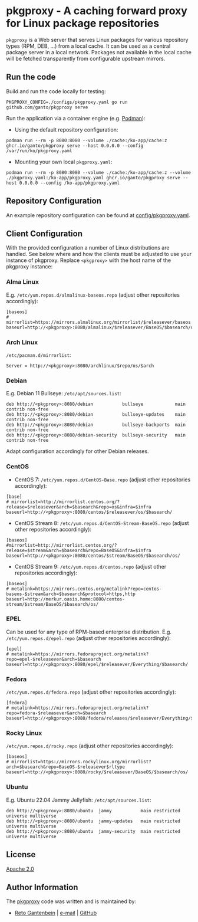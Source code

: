 # pkgproxy - A caching forward proxy for Linux package repositories

`pkgproxy` is a Web server that serves Linux packages for various repository
types (RPM, DEB, ...) from a local cache. It can be used as a central package
server in a local network. Packages not available in the local cache will be
fetched transparently from configurable upstream mirrors.

## Run the code

Build and run the code locally for testing:
```shell
PKGPROXY_CONFIG=./configs/pkgproxy.yaml go run github.com/ganto/pkgproxy serve
```

Run the application via a container engine (e.g. [Podman](https://podman.io/)):

- Using the default repository configuration:
```shell
podman run --rm -p 8080:8080 --volume ./cache:/ko-app/cache:z ghcr.io/ganto/pkgproxy serve --host 0.0.0.0 --config /var/run/ko/pkgproxy.yaml
```
- Mounting your own local `pkgproxy.yaml`:
```shell
podman run --rm -p 8080:8080 --volume ./cache:/ko-app/cache:z --volume ./pkgproxy.yaml:/ko-app/pkgproxy.yaml ghcr.io/ganto/pkgproxy serve --host 0.0.0.0 --config /ko-app/pkgproxy.yaml
```

## Repository Configuration

An example repository configuration can be found at [config/pkgproxy.yaml](config/pkgproxy.yaml).

## Client Configuration

With the provided configuration a number of Linux distributions are handled. See below where and how the clients must be adjusted to use your instance of pkgproxy. Replace `<pkgproxy>` with the host name of the pkgproxy instance:

### Alma Linux

E.g. `/etc/yum.repos.d/almalinux-baseos.repo` (adjust other repositories accordingly):
```
[baseos]
# mirrorlist=https://mirrors.almalinux.org/mirrorlist/$releasever/baseos
baseurl=http://<pkgproxy>:8080/almalinux/$releasever/BaseOS/$basearch/os/
```

### Arch Linux

`/etc/pacman.d/mirrorlist`:
```
Server = http://<pkgproxy>:8080/archlinux/$repo/os/$arch
```

### Debian

E.g. Debian 11 Bullseye: `/etc/apt/sources.list`:
```
deb http://<pkgproxy>:8080/debian           bullseye            main contrib non-free
deb http://<pkgproxy>:8080/debian           bullseye-updates    main contrib non-free
deb http://<pkgproxy>:8080/debian           bullseye-backports  main contrib non-free
deb http://<pkgproxy>:8080/debian-security  bullseye-security   main contrib non-free
```
Adapt configuration accordingly for other Debian releases.

### CentOS

- CentOS 7: `/etc/yum.repos.d/CentOS-Base.repo` (adjust other repositories accordingly):
```
[base]
# mirrorlist=http://mirrorlist.centos.org/?release=$releasever&arch=$basearch&repo=os&infra=$infra
baseurl=http://<pkgproxy>:8080/centos/$releasever/os/$basearch/
```

- CentOS Stream 8: `/etc/yum.repos.d/CentOS-Stream-BaseOS.repo` (adjust other repositories accordingly):
```
[baseos]
#mirrorlist=http://mirrorlist.centos.org/?release=$stream&arch=$basearch&repo=BaseOS&infra=$infra
baseurl=http://<pkgproxy>:8080/centos/$stream/BaseOS/$basearch/os/
```

- CentOS Stream 9: `/etc/yum.repos.d/centos.repo` (adjust other repositories accordingly):
```
[baseos]
# metalink=https://mirrors.centos.org/metalink?repo=centos-baseos-$stream&arch=$basearch&protocol=https,http
baseurl=http://merkur.oasis.home:8080/centos-stream/$stream/BaseOS/$basearch/os/
```

### EPEL

Can be used for any type of RPM-based enterprise distribution. E.g. `/etc/yum.repos.d/epel.repo` (adjust other repositories accordingly):
```
[epel]
# metalink=https://mirrors.fedoraproject.org/metalink?repo=epel-$releasever&arch=$basearch
baseurl=http://<pkgproxy>:8080/epel/$releasever/Everything/$basearch/
```

### Fedora

`/etc/yum.repos.d/fedora.repo` (adjust other repositories accordingly):
```
[fedora]
# metalink=https://mirrors.fedoraproject.org/metalink?repo=fedora-$releasever&arch=$basearch
baseurl=http://<pkgproxy>:8080/fedora/releases/$releasever/Everything/$basearch/os/
```

### Rocky Linux

`/etc/yum.repos.d/rocky.repo` (adjust other repositories accordingly):
```
[baseos]
# mirrorlist=https://mirrors.rockylinux.org/mirrorlist?arch=$basearch&repo=BaseOS-$releasever$rltype
baseurl=http://<pkgproxy>:8080/rocky/$releasever/BaseOS/$basearch/os/
```

### Ubuntu

E.g. Ubuntu 22.04 Jammy Jellyfish: `/etc/apt/sources.list`:
```
deb http://<pkgproxy>:8080/ubuntu  jammy           main restricted universe multiverse
deb http://<pkgproxy>:8080/ubuntu  jammy-updates   main restricted universe multiverse
deb http://<pkgproxy>:8080/ubuntu  jammy-security  main restricted universe multiverse
```

## License

[Apache 2.0](https://spdx.org/licenses/Apache-2.0.html)

## Author Information

The [pkgproxy](https://github.com/ganto/pkgproxy) code was written and is maintained by:
- [Reto Gantenbein](https://linuxmonk.ch/) | [e-mail](mailto:reto.gantenbein@linuxmonk.ch) | [GitHub](https://github.com/ganto)
